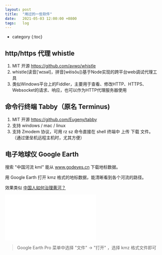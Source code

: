 ```yaml
---
layout: post
title:  "用过的一些软件"
date:   2021-05-03 12:00:00 +0800
tags:   log 
---
```


* category
{:toc}


## http/https 代理 whistle

1. MIT 开源 https://github.com/avwo/whistle
2. whistle(读音[ˈwɪsəl]，拼音[wēisǒu])基于Node实现的跨平台web调试代理工具
3. 类似Windows平台上的Fiddler，主要用于查看、修改HTTP、HTTPS、Websocket的请求、响应，也可以作为HTTP代理服务器使用


## 命令行终端 Tabby（原名 Terminus)

1. MIT 开源 https://github.com/Eugeny/tabby
2. 支持 windows / mac / linux 
3. 支持 Zmodem 协议，可用 rz sz 命令直接在 shell 终端中 上传 下载 文件。（通过堡垒机远程主机时，尤其方便）


## 电子地球仪 Google Earth


搜索 "中国河流 kml" 能从 www.godeyes.cn 下载地标数据。

用 Google Earth 打开 kmz 格式的地标数据，能清晰看到各个河流的路径。

效果类似 [中国人如何治理黄河？](https://www.bilibili.com/video/BV1BD4y1o7bJ?t=55)

<iframe src="//player.bilibili.com/player.html?aid=712172156&bvid=BV1BD4y1o7bJ&cid=238140521&page=1" scrolling="no" border="0" frameborder="no" framespacing="0" allowfullscreen="true"> </iframe>

> Google Earth Pro 菜单中选择 "文件" -> "打开" ，选择 kmz 格式文件即可


